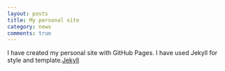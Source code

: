```yaml
---
layout: posts
title: My personal site
category: news
comments: true
---
```

I have created my personal site with GitHub Pages. I have used Jekyll for style and template.[Jekyll](https://jekyllrb.com/)

